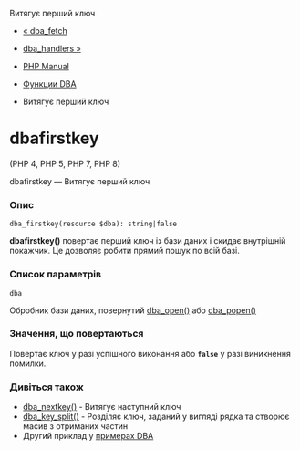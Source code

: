 Витягує перший ключ

-   [« dba\_fetch](function.dba-fetch.html)
    
-   [dba\_handlers »](function.dba-handlers.html)
    
-   [PHP Manual](index.html)
    
-   [Функции DBA](ref.dba.html)
    
-   Витягує перший ключ
    

# dbafirstkey

(PHP 4, PHP 5, PHP 7, PHP 8)

dbafirstkey — Витягує перший ключ

### Опис

```methodsynopsis
dba_firstkey(resource $dba): string|false
```

**dbafirstkey()** повертає перший ключ із бази даних і скидає внутрішній покажчик. Це дозволяє робити прямий пошук по всій базі.

### Список параметрів

`dba`

Обробник бази даних, повернутий [dba\_open()](function.dba-open.html) або [dba\_popen()](function.dba-popen.html)

### Значення, що повертаються

Повертає ключ у разі успішного виконання або **`false`** у разі виникнення помилки.

### Дивіться також

-   [dba\_nextkey()](function.dba-nextkey.html) - Витягує наступний ключ
-   [dba\_key\_split()](function.dba-key-split.html) - Розділяє ключ, заданий у вигляді рядка та створює масив з отриманих частин
-   Другий приклад у [примерах DBA](dba.examples.html)